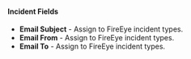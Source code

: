 
#### Incident Fields
- **Email Subject** - Assign to FireEye incident types.
- **Email From** - Assign to FireEye incident types.
- **Email To** - Assign to FireEye incident types.

